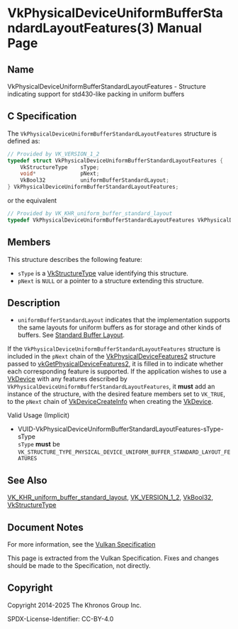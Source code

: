 # VkPhysicalDeviceUniformBufferStandardLayoutFeatures(3) Manual Page

## Name

VkPhysicalDeviceUniformBufferStandardLayoutFeatures - Structure indicating support for std430-like packing in uniform buffers



## [](#_c_specification)C Specification

The `VkPhysicalDeviceUniformBufferStandardLayoutFeatures` structure is defined as:

```c++
// Provided by VK_VERSION_1_2
typedef struct VkPhysicalDeviceUniformBufferStandardLayoutFeatures {
    VkStructureType    sType;
    void*              pNext;
    VkBool32           uniformBufferStandardLayout;
} VkPhysicalDeviceUniformBufferStandardLayoutFeatures;
```

or the equivalent

```c++
// Provided by VK_KHR_uniform_buffer_standard_layout
typedef VkPhysicalDeviceUniformBufferStandardLayoutFeatures VkPhysicalDeviceUniformBufferStandardLayoutFeaturesKHR;
```

## [](#_members)Members

This structure describes the following feature:

- `sType` is a [VkStructureType](https://registry.khronos.org/vulkan/specs/latest/man/html/VkStructureType.html) value identifying this structure.
- `pNext` is `NULL` or a pointer to a structure extending this structure.

## [](#_description)Description

- []()`uniformBufferStandardLayout` indicates that the implementation supports the same layouts for uniform buffers as for storage and other kinds of buffers. See [Standard Buffer Layout](https://registry.khronos.org/vulkan/specs/latest/html/vkspec.html#interfaces-resources-standard-layout).

If the `VkPhysicalDeviceUniformBufferStandardLayoutFeatures` structure is included in the `pNext` chain of the [VkPhysicalDeviceFeatures2](https://registry.khronos.org/vulkan/specs/latest/man/html/VkPhysicalDeviceFeatures2.html) structure passed to [vkGetPhysicalDeviceFeatures2](https://registry.khronos.org/vulkan/specs/latest/man/html/vkGetPhysicalDeviceFeatures2.html), it is filled in to indicate whether each corresponding feature is supported. If the application wishes to use a [VkDevice](https://registry.khronos.org/vulkan/specs/latest/man/html/VkDevice.html) with any features described by `VkPhysicalDeviceUniformBufferStandardLayoutFeatures`, it **must** add an instance of the structure, with the desired feature members set to `VK_TRUE`, to the `pNext` chain of [VkDeviceCreateInfo](https://registry.khronos.org/vulkan/specs/latest/man/html/VkDeviceCreateInfo.html) when creating the [VkDevice](https://registry.khronos.org/vulkan/specs/latest/man/html/VkDevice.html).

Valid Usage (Implicit)

- [](#VUID-VkPhysicalDeviceUniformBufferStandardLayoutFeatures-sType-sType)VUID-VkPhysicalDeviceUniformBufferStandardLayoutFeatures-sType-sType  
  `sType` **must** be `VK_STRUCTURE_TYPE_PHYSICAL_DEVICE_UNIFORM_BUFFER_STANDARD_LAYOUT_FEATURES`

## [](#_see_also)See Also

[VK\_KHR\_uniform\_buffer\_standard\_layout](https://registry.khronos.org/vulkan/specs/latest/man/html/VK_KHR_uniform_buffer_standard_layout.html), [VK\_VERSION\_1\_2](https://registry.khronos.org/vulkan/specs/latest/man/html/VK_VERSION_1_2.html), [VkBool32](https://registry.khronos.org/vulkan/specs/latest/man/html/VkBool32.html), [VkStructureType](https://registry.khronos.org/vulkan/specs/latest/man/html/VkStructureType.html)

## [](#_document_notes)Document Notes

For more information, see the [Vulkan Specification](https://registry.khronos.org/vulkan/specs/latest/html/vkspec.html#VkPhysicalDeviceUniformBufferStandardLayoutFeatures)

This page is extracted from the Vulkan Specification. Fixes and changes should be made to the Specification, not directly.

## [](#_copyright)Copyright

Copyright 2014-2025 The Khronos Group Inc.

SPDX-License-Identifier: CC-BY-4.0